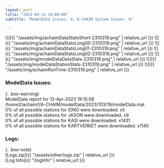 ```yaml
---
layout: post
title: "2023-04-13 19:00:00"
subtitle: "ModelData Issues: 4; A-CHAIM System Issues: 0"

---
```


![]({{ "/assets/img/achaimDataStatsShort-2310319.png" | relative_url }})
![]({{ "/assets/img/achaimDataStatsLong00-2310319.png" | relative_url }})
![]({{ "/assets/img/achaimDataStatsLong01-2310319.png" | relative_url }})
![]({{ "/assets/img/achaimDataStatsLong02-2310319.png" | relative_url }})
![]({{ "/assets/img/modelDataDataStats-2310319.png" | relative_url }})
![]({{ "/assets/img/modelDataStationStats-2310319.png" | relative_url }})
![]({{ "/assets/img/achaimRunTime-2310319.png" | relative_url }})


### ModelData Issues:  
  
{: .box-warning}  
 ModelData report for 13-Apr-2023 19:15:08   
 /home2/achaim1/A-CHAIM/modelData/2023/103/19/modelData.mat   
 0% of all possible stations for IONO were downloaded. x5   
 0% of all possible stations for JASON were downloaded. x9   
 0% of all possible stations for KASI were downloaded. x1431   
 0% of all possible stations for KARTVERKET were downloaded. x1140   
  


### Logs:  
  
{: .box-note}  
[Logs.zip]({{ "/assets/other/logs.zip" | relative_url }})  
[Log Info]({{ "/logInfo" | relative_url }})  

